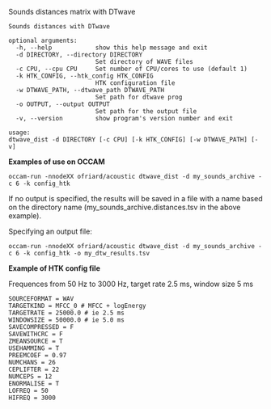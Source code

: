 Sounds distances matrix with DTwave

```
Sounds distances with DTwave

optional arguments:
  -h, --help            show this help message and exit
  -d DIRECTORY, --directory DIRECTORY
                        Set directory of WAVE files
  -c CPU, --cpu CPU     Set number of CPU/cores to use (default 1)
  -k HTK_CONFIG, --htk_config HTK_CONFIG
                        HTK configuration file
  -w DTWAVE_PATH, --dtwave_path DTWAVE_PATH
                        Set path for dtwave prog
  -o OUTPUT, --output OUTPUT
                        Set path for the output file
  -v, --version         show program's version number and exit
```

```
usage: 
dtwave_dist -d DIRECTORY [-c CPU] [-k HTK_CONFIG] [-w DTWAVE_PATH] [-v]
```

**Examples of use on OCCAM**

```
occam-run -nnodeXX ofriard/acoustic dtwave_dist -d my_sounds_archive -c 6 -k config_htk
```
If no output is specified, the results will be saved in a file with a name based on the directory name (my_sounds_archive.distances.tsv in the above example).


Specifying an output file:

```
occam-run -nnodeXX ofriard/acoustic dtwave_dist -d my_sounds_archive -c 6 -k config_htk -o my_dtw_results.tsv
```

**Example of HTK config file**

Frequences from 50 Hz to 3000 Hz, target rate 2.5 ms, window size 5 ms

```
SOURCEFORMAT = WAV
TARGETKIND = MFCC_0 # MFCC + logEnergy
TARGETRATE = 25000.0 # ie 2.5 ms
WINDOWSIZE = 50000.0 # ie 5.0 ms
SAVECOMPRESSED = F
SAVEWITHCRC = F
ZMEANSOURCE = T
USEHAMMING = T
PREEMCOEF = 0.97
NUMCHANS = 26
CEPLIFTER = 22
NUMCEPS = 12
ENORMALISE = T
LOFREQ = 50
HIFREQ = 3000
```
